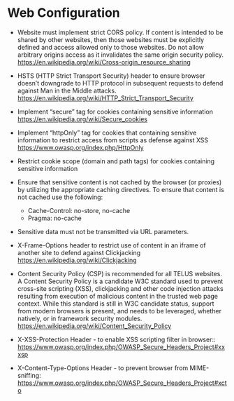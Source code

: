 # Web Configuration

- Website must implement strict CORS policy. If content is intended to be shared by other websites, then those websites must be explicitly defined and access allowed only to those websites. Do not allow arbitrary origins access as it invalidates the same origin security policy.
https://en.wikipedia.org/wiki/Cross-origin_resource_sharing

- HSTS (HTTP Strict Transport Security) header to ensure browser doesn’t downgrade to HTTP protocol in subsequent requests to defend against Man in the Middle attacks.
https://en.wikipedia.org/wiki/HTTP_Strict_Transport_Security

- Implement “secure” tag for cookies containing sensitive information
https://en.wikipedia.org/wiki/Secure_cookies

- Implement “httpOnly” tag for cookies that containing sensitive information to restrict access from scripts as defense against XSS
https://www.owasp.org/index.php/HttpOnly

- Restrict cookie scope (domain and path tags)  for cookies containing sensitive information

- Ensure that sensitive content is not cached by the browser (or proxies) by utilizing the appropriate caching directives. To ensure that content is not cached use the following:
  - Cache-Control: no-store, no-cache
  - Pragma: no-cache

- Sensitive data must not be transmitted via URL parameters.

- X-Frame-Options header to restrict use of content in an iframe of another site to defend against Clickjacking
https://en.wikipedia.org/wiki/Clickjacking

- Content Security Policy (CSP) is recommended for all TELUS websites. A Content Security Policy is a candidate W3C standard used to prevent cross-site scripting (XSS), clickjacking and other code injection attacks resulting from execution of malicious content in the trusted web page context. While this standard is still in W3C candidate status, support from modern browsers is present, and needs to be leveraged, whether natively, or in framework security modules. https://en.wikipedia.org/wiki/Content_Security_Policy

- X-XSS-Protection Header - to enable XSS scripting filter in browser::
https://www.owasp.org/index.php/OWASP_Secure_Headers_Project#xxxsp 

- X-Content-Type-Options Header - to prevent browser from MIME-sniffing:
https://www.owasp.org/index.php/OWASP_Secure_Headers_Project#xcto 

